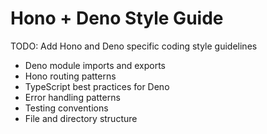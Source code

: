 # Hono + Deno Style Guide

TODO: Add Hono and Deno specific coding style guidelines
- Deno module imports and exports
- Hono routing patterns
- TypeScript best practices for Deno
- Error handling patterns
- Testing conventions
- File and directory structure